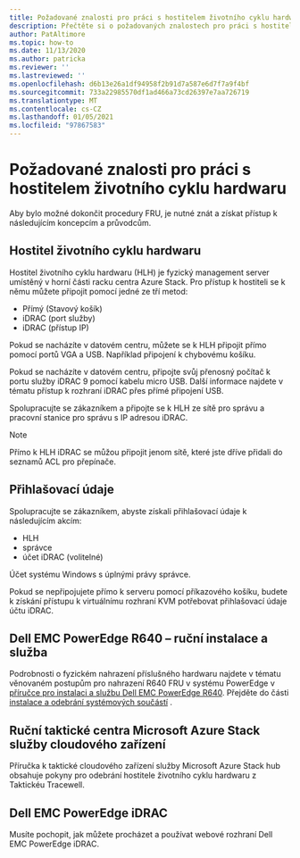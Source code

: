 ```yaml
---
title: Požadované znalosti pro práci s hostitelem životního cyklu hardwaru
description: Přečtěte si o požadovaných znalostech pro práci s hostitelem životního cyklu hardwaru
author: PatAltimore
ms.topic: how-to
ms.date: 11/13/2020
ms.author: patricka
ms.reviewer: ''
ms.lastreviewed: ''
ms.openlocfilehash: d6b13e26a1df94958f2b91d7a587e6d7f7a9f4bf
ms.sourcegitcommit: 733a22985570df1ad466a73cd26397e7aa726719
ms.translationtype: MT
ms.contentlocale: cs-CZ
ms.lasthandoff: 01/05/2021
ms.locfileid: "97867583"
---
```

# <a name="required-knowledge-for-working-with-the-hardware-lifecycle-host"></a>Požadované znalosti pro práci s hostitelem životního cyklu hardwaru

Aby bylo možné dokončit procedury FRU, je nutné znát a získat přístup k následujícím koncepcím a průvodcům.

## <a name="hardware-lifecycle-host"></a>Hostitel životního cyklu hardwaru

Hostitel životního cyklu hardwaru (HLH) je fyzický management server umístěný v horní části racku centra Azure Stack. Pro přístup k hostiteli se k němu můžete připojit pomocí jedné ze tří metod:

* Přímý (Stavový košík)
* iDRAC (port služby)
* iDRAC (přístup IP)

Pokud se nacházíte v datovém centru, můžete se k HLH připojit přímo pomocí portů VGA a USB. Například připojení k chybovému košíku.

Pokud se nacházíte v datovém centru, připojte svůj přenosný počítač k portu služby iDRAC 9 pomocí kabelu micro USB. Další informace najdete v tématu přístup k rozhraní iDRAC přes přímé připojení USB.

Spolupracujte se zákazníkem a připojte se k HLH ze sítě pro správu a pracovní stanice pro správu s IP adresou iDRAC.

> [!NOTE]
> Přímo k HLH iDRAC se můžou připojit jenom sítě, které jste dříve přidali do seznamů ACL pro přepínače.

## <a name="credentials"></a>Přihlašovací údaje

Spolupracujte se zákazníkem, abyste získali přihlašovací údaje k následujícím akcím:

* HLH
* správce
* účet iDRAC (volitelné)

Účet systému Windows s úplnými právy správce.

Pokud se nepřipojujete přímo k serveru pomocí příkazového košíku, budete k získání přístupu k virtuálnímu rozhraní KVM potřebovat přihlašovací údaje účtu iDRAC.

## <a name="dell-emc-poweredge-r640-installation-and-service-manual"></a>Dell EMC PowerEdge R640 – ruční instalace a služba

Podrobnosti o fyzickém nahrazení příslušného hardwaru najdete v tématu věnovaném postupům pro nahrazení R640 FRU v [](https://www.dell.com/support/manuals/us/en/04/poweredge-r640/per640_ism_pub/dell-emc-poweredge-r640-overview?guid=guid-f39be9ba-158c-45e3-b8b1-f07bb750d6d4)systému PowerEdge v 
 [příručce pro instalaci a službu Dell EMC PowerEdge R640](https://www.dell.com/support/manuals/us/en/04/poweredge-r640/per640_ism_pub/dell-emc-poweredge-r640-overview?guid=guid-f39be9ba-158c-45e3-b8b1-f07bb750d6d4).
Přejděte do části [instalace a odebrání systémových součástí](https://www.dell.com/support/manuals/us/en/04/poweredge-r640/per640_ism_pub/installing-and-removing-system-components?guid=guid-5a5943c4-fe26-4faa-a10c-2afa4c1993ff&lang=en-us) .

## <a name="microsoft-azure-stack-hub-tactical-cloud-appliance-service-manual"></a>Ruční taktické centra Microsoft Azure Stack služby cloudového zařízení

Příručka k taktické cloudového zařízení služby Microsoft Azure Stack hub obsahuje pokyny pro odebrání hostitele životního cyklu hardwaru z Taktickéu Tracewell.

## <a name="dell-emc-poweredge-idrac"></a>Dell EMC PowerEdge iDRAC

Musíte pochopit, jak můžete procházet a používat webové rozhraní Dell EMC PowerEdge iDRAC.

